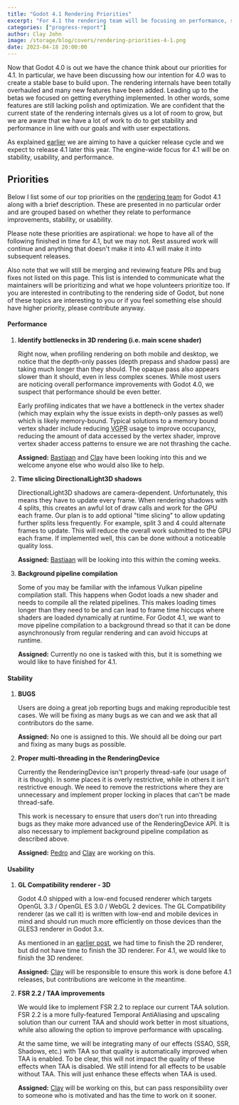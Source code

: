 ```yaml
---
title: "Godot 4.1 Rendering Priorities"
excerpt: "For 4.1 the rendering team will be focusing on performance, stability, and usability."
categories: ["progress-report"]
author: Clay John
image: /storage/blog/covers/rendering-priorities-4-1.png
date: 2023-04-18 20:00:00
---
```


Now that Godot 4.0 is out we have the chance think about our priorities for 4.1. In particular, we have been discussing how our intention for 4.0 was to create a stable base to build upon. The rendering internals have been totally overhauled and many new features have been added. Leading up to the betas we focused on getting everything implemented. In other words, some features are still lacking polish and optimization. We are confident that the current state of the rendering internals gives us a lot of room to grow, but we are aware that we have a lot of work to do to get stability and performance in line with our goals and with user expectations.

As explained [earlier](https://godotengine.org/article/release-management-4-0-and-beyond/) we are aiming to have a quicker release cycle and we expect to release 4.1 later this year. The engine-wide focus for 4.1 will be on stability, usability, and performance.

## Priorities

Below I list some of our top priorities on the [rendering team](https://godotengine.org/teams/#rendering) for Godot 4.1 along with a brief description. These are presented in no particular order and are grouped based on whether they relate to performance improvements, stability, or usability.

Please note these priorities are aspirational: we hope to have all of the following finished in time for 4.1, but we may not. Rest assured work will continue and anything that doesn't make it into 4.1 will make it into subsequent releases.

Also note that we will still be merging and reviewing feature PRs and bug fixes not listed on this page. This list is intended to communicate what the maintainers will be prioritizing and what we hope volunteers prioritize too. If you are interested in contributing to the rendering side of Godot, but none of these topics are interesting to you or if you feel something else should have higher priority, please contribute anyway.

#### Performance

1. **Identify bottlenecks in 3D rendering (i.e. main scene shader)**

    Right now, when profiling rendering on both mobile and desktop, we notice that the depth-only passes (depth prepass and shadow pass) are taking much longer than they should. The opaque pass also appears slower than it should, even in less complex scenes. While most users are noticing overall performance improvements with Godot 4.0, we suspect that performance should be even better.

    Early profiling indicates that we have a bottleneck in the vertex shader (which may explain why the issue exists in depth-only passes as well) which is likely memory-bound. Typical solutions to a memory bound vertex shader include reducing <abbr title="Vector General-Purpose Register">VGPR</abbr> usage to improve occupancy, reducing the amount of data accessed by the vertex shader, improve vertex shader access patterns to ensure we are not thrashing the cache.

    **Assigned:** [Bastiaan](https://github.com/BastiaanOlij) and [Clay](https://github.com/clayjohn) have been looking into this and we welcome anyone else who would also like to help.

2. **Time slicing DirectionalLight3D shadows**

    DirectionalLight3D shadows are camera-dependent. Unfortunately, this means they have to update every frame. When rendering shadows with 4 splits, this creates an awful lot of draw calls and work for the GPU each frame. Our plan is to add optional "time slicing" to allow updating further splits less frequently. For example, split 3 and 4 could alternate frames to update. This will reduce the overall work submitted to the GPU each frame. If implemented well, this can be done without a noticeable quality loss.

    **Assigned:** [Bastiaan](https://github.com/BastiaanOlij) will be looking into this within the coming weeks.

3. **Background pipeline compilation**

    Some of you may be familiar with the infamous Vulkan pipeline compilation stall. This happens when Godot loads a new shader and needs to compile all the related pipelines. This makes loading times longer than they need to be and can lead to frame time hiccups where shaders are loaded dynamically at runtime. For Godot 4.1, we want to move pipeline compilation to a background thread so that it can be done asynchronously from regular rendering and can avoid hiccups at runtime.

    **Assigned:** Currently no one is tasked with this, but it is something we would like to have finished for 4.1.

#### Stability

1. **BUGS**

    Users are doing a great job reporting bugs and making reproducible test cases. We will be fixing as many bugs as we can and we ask that all contributors do the same.

    **Assigned:** No one is assigned to this. We should all be doing our part and fixing as many bugs as possible.

2. **Proper multi-threading in the RenderingDevice**

    Currently the RenderingDevice isn't properly thread-safe (our usage of it is though). In some places it is overly restrictive, while in others it isn't restrictive enough. We need to remove the restrictions where they are unnecessary and implement proper locking in places that can't be made thread-safe.

    This work is necessary to ensure that users don't run into threading bugs as they make more advanced use of the RenderingDevice API. It is also necessary to implement background pipeline compilation as described above.

    **Assigned:** [Pedro](https://github.com/RandomShaper) and [Clay](https://github.com/clayjohn) are working on this.

#### Usability

1. **GL Compatibility renderer - 3D**

    Godot 4.0 shipped with a low-end focused renderer which targets OpenGL 3.3 / OpenGL ES 3.0 / WebGL 2 devices. The GL Compatibility renderer (as we call it) is written with low-end and mobile devices in mind and should run much more efficiently on those devices than the GLES3 renderer in Godot 3.x.

    As mentioned in an [earlier post](https://godotengine.org/article/status-of-opengl-renderer/), we had time to finish the 2D renderer, but did not have time to finish the 3D renderer. For 4.1, we would like to finish the 3D renderer.

    **Assigned:** [Clay](https://github.com/clayjohn) will be responsible to ensure this work is done before 4.1 releases, but contributions are welcome in the meantime.

2. **FSR 2.2 / TAA improvements**

    We would like to implement FSR 2.2 to replace our current TAA solution. FSR 2.2 is a more fully-featured Temporal AntiAliasing and upscaling solution than our current TAA and should work better in most situations, while also allowing the option to improve performance with upscaling.

    At the same time, we will be integrating many of our effects (SSAO, SSR, Shadows, etc.) with TAA so that quality is automatically improved when TAA is enabled. To be clear, this will not impact the quality of these effects when TAA is disabled. We still intend for all effects to be usable without TAA. This will just enhance these effects when TAA is used.

    **Assigned:** [Clay](https://github.com/clayjohn) will be working on this, but can pass responsibility over to someone who is motivated and has the time to work on it sooner.

